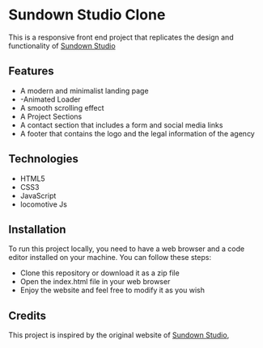 # Sundown Studio Clone

This is a responsive front end project that replicates the design and functionality of [Sundown Studio](https://www.sundown-studio.com)

## Features

- A modern and minimalist landing page
- -Animated Loader
- A smooth scrolling effect 
- A Project Sections
- A contact section that includes a form and social media links
- A footer that contains the logo and the legal information of the agency

## Technologies

- HTML5
- CSS3
- JavaScript
- locomotive Js

## Installation

To run this project locally, you need to have a web browser and a code editor installed on your machine. You can follow these steps:

- Clone this repository or download it as a zip file
- Open the index.html file in your web browser
- Enjoy the website and feel free to modify it as you wish

## Credits

This project is inspired by the original website of [Sundown Studio](https://www.sundown-studio.com), 
